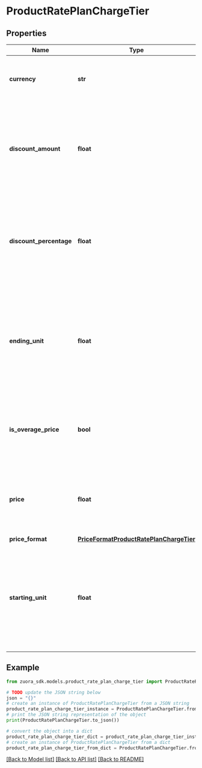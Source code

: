 # ProductRatePlanChargeTier


## Properties

Name | Type | Description | Notes
------------ | ------------- | ------------- | -------------
**currency** | **str** | The code corresponding to the currency for the tier&#39;s price.  | [optional] 
**discount_amount** | **float** | The specific amount for a fixed discount. Required if the charge model of the product rate plan charge is &#x60;Discount-Fixed Amount&#x60;.  | [optional] 
**discount_percentage** | **float** | The percentage of discount for a percentage discount. Required if the charge model of the product rate plan charge is &#x60;Discount-Percentage&#x60;.  | [optional] 
**ending_unit** | **float** | The end number of a range of units for the tier. Required if the charge model of the product rate plan charge is &#x60;Tiered Pricing&#x60; or &#x60;Tiered with Overage Pricing&#x60;.  | [optional] 
**is_overage_price** | **bool** | Indicates if the price is an overage price, which is the price when usage surpasses the last defined tier.  | [optional] 
**price** | **float** | The price of the tier if the charge is a flat fee, or the price of each unit in the tier if the charge model is tiered pricing.  | [optional] 
**price_format** | [**PriceFormatProductRatePlanChargeTier**](PriceFormatProductRatePlanChargeTier.md) |  | [optional] 
**starting_unit** | **float** | The starting number of a range of units for the tier. Required if the charge model of the product rate plan charge is &#x60;Tiered Pricing&#x60; or &#x60;Tiered with Overage Pricing&#x60;.  | [optional] 

## Example

```python
from zuora_sdk.models.product_rate_plan_charge_tier import ProductRatePlanChargeTier

# TODO update the JSON string below
json = "{}"
# create an instance of ProductRatePlanChargeTier from a JSON string
product_rate_plan_charge_tier_instance = ProductRatePlanChargeTier.from_json(json)
# print the JSON string representation of the object
print(ProductRatePlanChargeTier.to_json())

# convert the object into a dict
product_rate_plan_charge_tier_dict = product_rate_plan_charge_tier_instance.to_dict()
# create an instance of ProductRatePlanChargeTier from a dict
product_rate_plan_charge_tier_from_dict = ProductRatePlanChargeTier.from_dict(product_rate_plan_charge_tier_dict)
```
[[Back to Model list]](../README.md#documentation-for-models) [[Back to API list]](../README.md#documentation-for-api-endpoints) [[Back to README]](../README.md)


